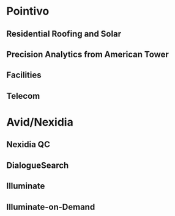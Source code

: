 # Pointivo

## Residential Roofing and Solar

## Precision Analytics from American Tower

## Facilities

## Telecom

# Avid/Nexidia

## Nexidia QC

## DialogueSearch

## Illuminate

## Illuminate-on-Demand
